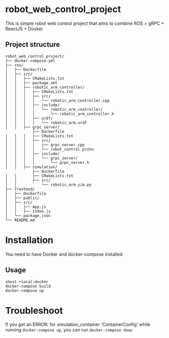 # robot_web_control_project

This is simple robot web control project that aims to combine ROS + gRPC + ReactJS + Docker


## Project structure

```
robot_web_control_project/
├── docker-compose.yml
├── ros/
│   ├── Dockerfile
│   ├── src/
│   │   ├── CMakeLists.txt
│   │   ├── package.xml
│   │   ├── robotic_arm_controller/
│   │   │   ├── CMakeLists.txt
│   │   │   ├── src/
│   │   │   │   └── robotic_arm_controller.cpp
│   │   │   ├── include/
│   │   │   │   └── robotic_arm_controller/
│   │   │   │       └── robotic_arm_controller.h
│   │   │   ├── urdf/
│   │   │   │   └── robotic_arm.urdf
│   │   ├── grpc_server/
            ├── Dockerfile
│   │   │   ├── CMakeLists.txt
│   │   │   ├── src/
│   │   │   │   ├── grpc_server.cpp
│   │   │   │   └── robot_control.proto
│   │   │   ├── include/
│   │   │   │   └── grpc_server/
│   │   │   │       └── grpc_server.h
│   │   ├── simulation/
            ├── Dockerfile
│   │       ├── CMakeLists.txt
│   │       ├── src/
│   │           └── robotic_arm_sim.py
├── frontend/
│   ├── Dockerfile
│   ├── public/
│   ├── src/
│   │   ├── App.js
│   │   ├── index.js
│   └── package.json
└── README.md
```

# Installation

You need to have Docker and docker-compose installed

## Usage

```
xhost +local:docker
docker-compose build
docker-compose up
```

# Troubleshoot

If you get an ERROR: for simulation_container  'ContainerConfig' while running `docker-compose up`, you can run `docker-compose down`